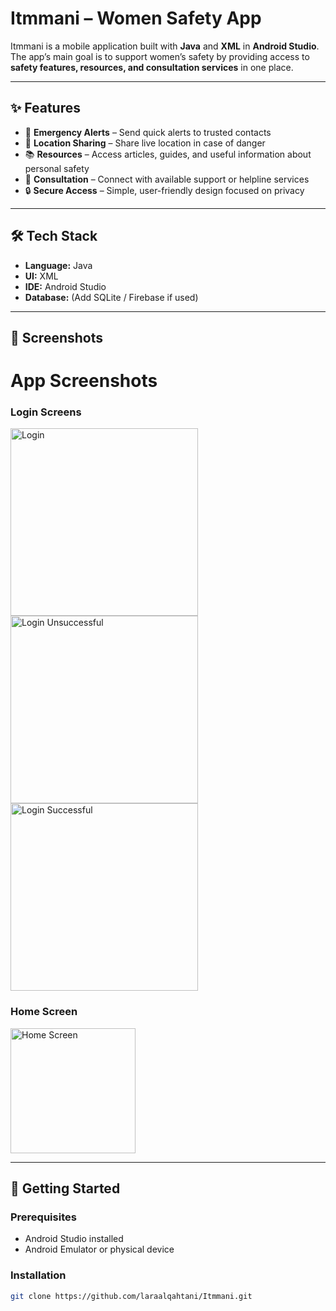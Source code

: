 # Itmmani – Women Safety App  

Itmmani is a mobile application built with **Java** and **XML** in **Android Studio**.  
The app’s main goal is to support women’s safety by providing access to **safety features, resources, and consultation services** in one place.  

---

## ✨ Features  
- 🚨 **Emergency Alerts** – Send quick alerts to trusted contacts  
- 📍 **Location Sharing** – Share live location in case of danger  
- 📚 **Resources** – Access articles, guides, and useful information about personal safety  
- 💬 **Consultation** – Connect with available support or helpline services  
- 🔒 **Secure Access** – Simple, user-friendly design focused on privacy  

---

## 🛠️ Tech Stack  
- **Language:** Java  
- **UI:** XML  
- **IDE:** Android Studio  
- **Database:** (Add SQLite / Firebase if used)  

---

## 📸 Screenshots  
# App Screenshots

### Login Screens
<img src="https://github.com/user-attachments/assets/3001cb86-a61f-4ce0-b0ef-fdf77d74eba7" width="300" alt="Login" />
<img src="https://github.com/user-attachments/assets/312e8c78-23e4-442d-8f94-aa56dc0dce09" width="300" alt="Login Unsuccessful" />
<img src="https://github.com/user-attachments/assets/25503498-c17f-404d-b22b-91a60778724d" width="300" alt="Login Successful" />

### Home Screen
<img src="https://github.com/user-attachments/assets/f61aabff-56af-4124-86d4-b500cb6b7a40" width="200" alt="Home Screen" />


---

## 🚀 Getting Started  

### Prerequisites  
- Android Studio installed  
- Android Emulator or physical device  

### Installation  
```bash
git clone https://github.com/laraalqahtani/Itmmani.git
